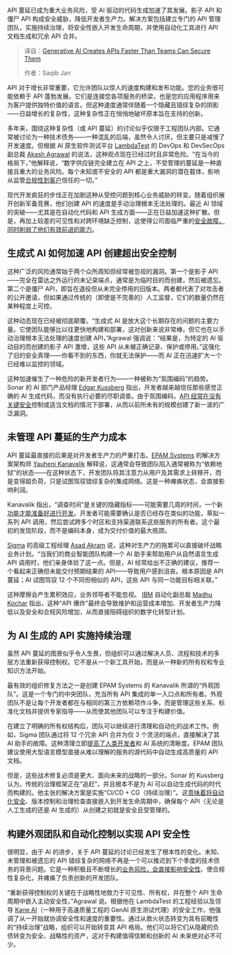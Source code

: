 <!--
title: 当AI加速API开发，安全如何跟上？
cover: https://cdn.thenewstack.io/media/2025/07/cff330fa-penfer-_kbltjx-pt0-unsplash-scaled.jpg
summary: API 蔓延已成为重大业务风险，受 AI 驱动的代码生成加速了其发展。影子 API 和僵尸 API 构成安全威胁，降低开发者生产力。解决方案包括建立专门的 API 管理团队，实施持续治理，将安全性嵌入开发生命周期，并使用自动化工具进行 API 文档生成和冗余 API 合并。
-->

API 蔓延已成为重大业务风险，受 AI 驱动的代码生成加速了其发展。影子 API 和僵尸 API 构成安全威胁，降低开发者生产力。解决方案包括建立专门的 API 管理团队，实施持续治理，将安全性嵌入开发生命周期，并使用自动化工具进行 API 文档生成和冗余 API 合并。

> 译自：[Generative AI Creates APIs Faster Than Teams Can Secure Them](https://thenewstack.io/generative-ai-creates-apis-faster-than-teams-can-secure-them/)
> 
> 作者：Saqib Jan

API 对于增长非常重要，它允许团队以惊人的速度构建和发布功能。您的业务很可能依赖于 API 蓬勃发展。它们是连接您各项服务的桥梁，也是您的应用程序用来为客户提供独特价值的语言。但这种速度通常伴随着一个隐藏且错综复杂的阴影——日益增长的复杂性，这种复杂性正在悄悄地破坏原本旨在支持的创新。

多年来，围绕这种复杂性（或 API 蔓延）的讨论似乎仅限于工程团队内部。它通常被讨论为一种技术债务——一种混乱的后端，虽然令人讨厌，但主要只是减慢了开发速度。但根据 AI 原生软件测试平台 [LambdaTest](https://www.lambdatest.com/) 的 DevOps 和 DevSecOps 副总裁 [Akash Agrawal](https://in.linkedin.com/in/akashmagrawal) 的说法，这种观点现在已经过时且非常危险。“在当今的格局下，”他解释说，“数字供应链完全建立在 API 之上，不受管理的蔓延是一种直接且重大的业务风险。每个未知或不安全的 API 都是重大漏洞的潜在载体，影响从监管[合规性到客户](https://thenewstack.io/suse-launches-a-sovereign-premium-support-service-for-eu-customers/)信任的一切。”

现代开发疯狂的步伐正在加剧这种从受控问题到核心业务威胁的转变。随着组织展开创新军备竞赛，他们创建 API 的速度是手动治理根本无法处理的。最近 AI 领域的突破——尤其是在自动化代码和 API 生成方面——正在日益加速这种扩散。但是，再加上较差的可见性和对跨环境缺乏控制，这使得公司面临严重的[安全故障，同时削弱了他们有效前进的能力](https://thenewstack.io/how-attackers-move-from-azure-active-directory-to-on-prem-ad/)。

## 生成式 AI 如何加速 API 创建超出安全控制

这种广泛的风险通常始于两个众所周知但经常被忽视的漏洞。第一个是影子 API——完全在雷达之外运行的未记录端点，通常是为临时目的而创建，然后被遗忘。第二个是僵尸 API，即旨在退役但从未完全停用的旧版本。两者都代表了对攻击者的公开邀请，但如果通过传统的（即使是不完善的）人工监督，它们的数量仍然在某种程度上可控。

这种动态现在已经被彻底颠覆。“生成式 AI 是放大这个长期存在的问题的主要力量。它使团队能够比以往更快地构建和部署，这对创新来说非常棒，但它也在以手动治理根本无法处理的速度创建 API，”Agrawal 强调说：“结果是，为特定的 AI 驱动目的而创建的影子 API 激增，这些 API 从未被正确记录、保护或停用。”这强化了旧的安全真理——你看不到的东西，你就无法保护——而 AI 正在迅速扩大一个已经难以监控的领域。

这种加速催生了一种危险的新开发者行为——一种被称为“氛围编码”的趋势。Sonar 的 AI 部门产品经理 [Edgar Kussberg](https://www.linkedin.com/in/kussberg/) 指出，开发者越来越信任那些感觉正确的 AI 生成代码，而没有执行必要的尽职调查。由于氛围编码，[API 经常在没有关键安全](https://thenewstack.io/using-apis-with-low-code-tools-9-best-practices/)控制或适当文档的情况下部署，从而以前所未有的规模创建了新一波的广泛漏洞。

## 未管理 API 蔓延的生产力成本

API 蔓延最直接的后果是对开发者生产力的严重打击。[EPAM Systems](https://www.epam.com/) 的解决方案架构师 [Yauheni Kanavalik](https://www.linkedin.com/in/kanavalik) 解释说，这通常会导致团队陷入通常被称为“依赖地狱”的状态——在这种状态下，开发团队将其注意力从用户及其需求上转移开，而是变得超负荷，只是试图驾驭错综复杂的集成网络。这是一种瘫痪状态，会直接影响利润。

Kanavalik 指出，“调查时间”是关键的隐藏指标——可能需要几周的时间，一个新[功能才能准备好进行开发](https://thenewstack.io/top-5-code-completion-services/)。开发者可能需要确认是否已经存在类似的功能，草拟一系列 API 调用，然后尝试跨多个时区和支持渠道联系这些服务的所有者。这个最初的发现阶段，而不是编码本身，成为交付价值的最大瓶颈。

[Sigma](https://www.sigmacomputing.com/) 的高级工程经理 [Asad Akram](https://www.linkedin.com/in/aakram1/) 说，这种对生产力的拖累可以直接破坏战略业务计划。“当我们的商业智能团队构建一个 AI 助手来帮助用户从自然语言生成 API 调用时，他们亲身体验了这一点。但是，AI 经常给出不正确的建议，推荐一个看起来正确但未能交付预期结果的 API——导致用户感到沮丧。根本原因是 API 蔓延；AI 试图驾驭 12 个不同但相似的 API，这些 API 与同一功能目标相关联。”

这种摩擦会产生累积效应，业务领导者不能忽视。 [IBM](https://www.ibm.com/in-en) 自动化副总裁 [Madhu Kochar](https://www.linkedin.com/in/madhu-kochar-637a305/) 指出，这种“API 爆炸”最终会导致维护和运营成本增加、开发者生产力降低以及安全和合规风险增加，从而直接阻碍组织的数字化转型计划。

## 为 AI 生成的 API 实施持续治理

虽然 API 蔓延的图景似乎令人生畏，但组织可以通过解决人员、流程和技术的多层方法重新获得控制权。它不是从一个新工具开始，而是从一种新的所有权和专业知识方法开始。

最有效的组织修复方法之一是创建 EPAM Systems 的 Kanavalik 所谓的“外观团队”。这是一个专门的中央团队，充当所有 API 集成的单一入口点和所有者。外观团队不是让每个开发者都在与相同的第三方依赖项作斗争，而是管理这些关系、标准化文档并提供专家指导——从而使其他团队可以专注于构建价值。

在建立了明确的所有权结构后，团队可以继续进行清理和自动化的战术工作。例如，Sigma 团队通过将 12 个冗余 API 合并为仅 3 个灵活的端点，直接解决了其 AI 助手的故障。这种清理立即[提高了人类开发者](https://thenewstack.io/ai-improves-developer-workflow-says-gradle-dev-evangelist/)和 AI 系统的清晰度。EPAM 团队建议使用大型语言模型直接从难以理解的服务的源代码中自动生成高质量的 API 文档。

但是，这些战术修复必须是更大、面向未来的战略的一部分。Sonar 的 Kussberg 认为，传统的治理框架正在“追赶”，并且根本不是为 AI 可以自动生成代码的时代而构建的。他主张的解决方案是实施“CI/CD + CG（持续治理）”。这[意味着将自动化安全](https://thenewstack.io/6-reasons-why-more-automation-means-more-secure-software/)、版本控制和治理检查直接嵌入到开发生命周期中，确保每个 API（无论是人工生成的还是 AI 生成的）从创建之初就是安全且受管理的。

## 构建外观团队和自动化控制以实现 API 安全性

很明显，由于 AI 的进步，关于 API 蔓延的讨论已经发生了根本性的变化。未知、未管理和被遗忘的 API 错综复杂的网络不再是一个可以推迟到下个季度的技术债务的背景问题。它是一种积极且不断增长的[业务风险，会直接影响安全性](https://thenewstack.io/cloudflare-for-ai-helps-businesses-safely-use-ai/)、使合规性复杂化，并瘫痪了负责创新的开发团队。

“重新获得控制权的关键在于战略性地致力于可见性、所有权，并在整个 API 生命周期中嵌入主动安全性，”Agrawal 说。根据他在 LambdaTest 的工程经验以及领导 [Kane AI](https://www.lambdatest.com/kane-ai)（一种用于高速质量工程的 GenAI 原生测试代理）的安全工作，他强调了从一开始就协调安全性和速度的重要性。通过从救火状态转变为具有前瞻性的“持续治理”战略，组织可以开始转变其 API 格局。他们可以将它们从隐藏的负债转变为安全、战略性的资产，这对于构建值得信赖和创新的 AI 未来绝对必不可少。